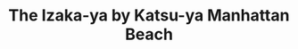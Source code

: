 ---
layout: place
title: "The Izaka-ya by Katsu-ya Manhattan Beach"
permalink: /california/manhattan-beach/the-izaka-ya-by-katsu-ya-manhattan-beach.html
stateAbbr: CA
stateName: California
cityName: Manhattan Beach
place_id: ChIJXVWlh-yzwoAR00a54Y-G4MM
photos:
  - name: >-
      places/ChIJXVWlh-yzwoAR00a54Y-G4MM/photos/AUy1YQ0lOUNm3y6R2eRq46jkgjf1JlyXL9BG6S4jSinU5rafs4MtTF28bMepV47cfrH_yMHmyPOBxCyb4RAE53SDNK3CtJN9WrMMkjxhPUtxjY_SZve52vpEE9N3xCj77dONIbGInMCtUK-v3WubN6g2XftTDhCJyjIXC80GCeSarBhmEQ219prrb-cPrmxNsOH74xb810y3_0Z273xtXqob4G4cWsn1OhiLtJ5R_H3JznNqP0CTMQZnaX1GL7CReuZDi21iy0kjyck4-T33VQ9Z5NaoczTyKlmbKMy23SFMeC_IGg
    widthPx: 1080
    heightPx: 608
    authorAttributions:
      - displayName: The Izaka-ya by Katsu-ya Manhattan Beach
        uri: https://maps.google.com/maps/contrib/106692067866154829523
        photoUri: >-
          https://lh3.googleusercontent.com/a/ACg8ocL9uxa-Ug5Z3rxS9hRTl2X-3PDFZl00bXgPZeuqmwv44bwVNw=s100-p-k-no-mo
    flagContentUri: >-
      https://www.google.com/local/imagery/report/?cb_client=maps_api_places.places_api&image_key=!1e10!2sAF1QipMrPOAE7Cq9rlpOvDrUv_xdeW0BNcv4fjFZLIRK&hl=en-US
    googleMapsUri: >-
      https://www.google.com/maps/place//data=!3m4!1e2!3m2!1sAF1QipMrPOAE7Cq9rlpOvDrUv_xdeW0BNcv4fjFZLIRK!2e10!4m2!3m1!1s0x80c2b3ec87a5555d:0xc3e0868fe1b946d3
  - name: >-
      places/ChIJXVWlh-yzwoAR00a54Y-G4MM/photos/AUy1YQ3vVUZiGDgg_fOSeWB10xTKO01DpBj_Bo8opmeNVw0ndFtezHAaQj9C-iMEsUH8kGmNQVwRxOSIIaujB8Y9VVDgTEl2vc-X-5M0opcNapJW1DQmLByZk-yBwcT7x6b_1doUcx0jLOkxNLgC3VTiIz3J6fN6uGpCpFs1-xeshwJH5VdikpYrrsmrjb7QwZBos_sv4wojDCsVcZA1aDO__TvtJeUvMCh6YwAMSZ57GVoBIN70ORypoJm8m8j4WrU4EyL05y_YDUhtqNrEUogpp5EyPLDDF9gJuA3r8z79qCxBY60FpSSV35-1PbfLyx5rHZWiNv7uyMON_x0dmXXECmShaDTOE_FAgffI_T1KQRj35r2Ii2BuMdGD1Vgl7LA1alDIAxmqb_Ag3px3CnhK4st__o5f0zDZQdGCaZP0KCP07g
    widthPx: 4800
    heightPx: 2700
    authorAttributions:
      - displayName: JJP
        uri: https://maps.google.com/maps/contrib/117552302523516567250
        photoUri: >-
          https://lh3.googleusercontent.com/a-/ALV-UjXI9VhdteKRXdQEcu5cPfBqcgVNaixqSs0s5yWk3bzOpt8juYJ0=s100-p-k-no-mo
    flagContentUri: >-
      https://www.google.com/local/imagery/report/?cb_client=maps_api_places.places_api&image_key=!1e10!2sCIHM0ogKEICAgID44YCHTg&hl=en-US
    googleMapsUri: >-
      https://www.google.com/maps/place//data=!3m4!1e2!3m2!1sCIHM0ogKEICAgID44YCHTg!2e10!4m2!3m1!1s0x80c2b3ec87a5555d:0xc3e0868fe1b946d3
  - name: >-
      places/ChIJXVWlh-yzwoAR00a54Y-G4MM/photos/AUy1YQ0OmsnOodgtCEd6v5pFnlSLd60hW3vo4zAvRjN3ciH1DRI1F5ukl0pnXtQaLEsubu0QLCH4wUObpPYpyiZlZUzRSHS_R-XxRj6r6IgS4BJqtn10JOTcDiqCQkf8FKU4txBTCiAvZYEcuMRdcZGbrOCvhEV0HeI3ASzD3xpm-Gvdbk45E0R11KF36DrGnC_NNVkvNHLmj3DlPbOGoEClwht0rb1yBL6YalwgfGP8JnpuRUjmv_bERp1d4Y8KtqKtsodaUdfFHENQhhaMW0s9dhM8JYakfHkC-iC2DJPlE6pgcbRvGoXBbj6jpoMQKDpLPDQ5pc-BnO764HCKUyuMJohpdqS1ZC_kMUIgYI83_2squWzb6lAIN0KOKo7-PtX76xYkgh6YFPWXL_cgwGRJxQ8ddSIWIXJDtw_Csk4DiQo
    widthPx: 4800
    heightPx: 3600
    authorAttributions:
      - displayName: Djordjiana Buric
        uri: https://maps.google.com/maps/contrib/107242964654804817283
        photoUri: >-
          https://lh3.googleusercontent.com/a-/ALV-UjVc0YMd4yD9FNBUQ5fKUznihzdc7J4PSzDd5d67Cc1o6hz8zrQ=s100-p-k-no-mo
    flagContentUri: >-
      https://www.google.com/local/imagery/report/?cb_client=maps_api_places.places_api&image_key=!1e10!2sCIHM0ogKEICAgMCwqqLnNw&hl=en-US
    googleMapsUri: >-
      https://www.google.com/maps/place//data=!3m4!1e2!3m2!1sCIHM0ogKEICAgMCwqqLnNw!2e10!4m2!3m1!1s0x80c2b3ec87a5555d:0xc3e0868fe1b946d3
  - name: >-
      places/ChIJXVWlh-yzwoAR00a54Y-G4MM/photos/AUy1YQ2iH1dp08unog5WtN_RuVKlvtrz5Fgqm3nwpRTdU0-jinFF_LOGbQoCi2TSty389cXNvO1C2ykWK3VQATQw9aEfN3bqJQLuvt9XfRJ1hL6KChwrOTV_5tfwiHVeKZZc_5zCEnu6bfgQ5Oj_4wZKzUji633Zpetn8XPp2FWYlowBmhgex0Y4dlLLXcyju-rj3UCH__eBd20xbxXB7CrjDNIzskKZ1-MK5VCqthY2U3l9C5_tcdWwY0KlBNqaL-fGZRY0C1mKLmaGT_ds3M9V3MtqKewfR2aGCmC2cm658f4Ut239lBw04jLaJxt_XNgxQ2uk6YL9bOdG0OR3MfNMUMSfRpaIdq-Kpu50bVEvQUvqOMhVNLd1DPxlIHMpfrh7mYDc7sd-wnORkqJqMnI9ium-NThNJ3TZuyrHZnXxySg
    widthPx: 4080
    heightPx: 3072
    authorAttributions:
      - displayName: Ar Kai
        uri: https://maps.google.com/maps/contrib/117006198307522588886
        photoUri: >-
          https://lh3.googleusercontent.com/a-/ALV-UjU3yu8A3eZm7ccfpX2asqd8fbEocOoYfKUBSXaP-vr-uQVCIISq=s100-p-k-no-mo
    flagContentUri: >-
      https://www.google.com/local/imagery/report/?cb_client=maps_api_places.places_api&image_key=!1e10!2sCIHM0ogKEICAgIDj2reNFQ&hl=en-US
    googleMapsUri: >-
      https://www.google.com/maps/place//data=!3m4!1e2!3m2!1sCIHM0ogKEICAgIDj2reNFQ!2e10!4m2!3m1!1s0x80c2b3ec87a5555d:0xc3e0868fe1b946d3
  - name: >-
      places/ChIJXVWlh-yzwoAR00a54Y-G4MM/photos/AUy1YQ2ylkP1YjRqB9xPAezDCoNbShlzkLAIFjxiBcsD-coq1SzMt3tCshBXLexaGxrC2NoncI4VCvvd20qQY88HnyIGxUnD10PpDAayQa07d2qxLKBCxBRTXsz1kJgWxoSvaUgBmV_bY83ESntD4WBF2wj_0P5RMaWUlwvZotwRDEowDkKVnAqXvtMtsjRLUXfNTbohRlCp_3TMFGBi68xGOP9AnHbpEVFAXSedH-u5sAUdOgm5w6Hcf1StN9L7yRSNY2AFXCDUBxM8TrCVfk9MxL2TKubtzAK3m_rOevhTcc1zVZytOh0B4JwmCSBBmerGBH0wVe6hEGlciUuaXL8kG11XyIVlu4ztOCm3P028pErSY0Q1S5F_XsXjWQFdqxuKEeefp36EdJ-AbYd7jzc8_yJsFezpkimjP50a3pWAqLOKKyw
    widthPx: 4800
    heightPx: 3600
    authorAttributions:
      - displayName: Sonny D
        uri: https://maps.google.com/maps/contrib/107299704100947473959
        photoUri: >-
          https://lh3.googleusercontent.com/a-/ALV-UjXlrlC3_dMBdrzyR7QtHu1TSDQAe4fkXdoFsNIuV2kxCDn4iv2Lyw=s100-p-k-no-mo
    flagContentUri: >-
      https://www.google.com/local/imagery/report/?cb_client=maps_api_places.places_api&image_key=!1e10!2sCIHM0ogKEICAgMCQ-ZfltwE&hl=en-US
    googleMapsUri: >-
      https://www.google.com/maps/place//data=!3m4!1e2!3m2!1sCIHM0ogKEICAgMCQ-ZfltwE!2e10!4m2!3m1!1s0x80c2b3ec87a5555d:0xc3e0868fe1b946d3
  - name: >-
      places/ChIJXVWlh-yzwoAR00a54Y-G4MM/photos/AUy1YQ3WqhLK4Ce7qAvcsaQRP7_pGHJgZ916t6Cn9rYH0QL6xw7Qa9DrXAHeWvcmQnp2iQ-EofL01_9rdvLJtXyvcBYUWXyIX21OYBCLb1E-5VkNw7DdVdBXH3OjMEyH8s2DrkNRV0qxcPNI4AYqx2vAdA7PDjUXVRc3T9EDQs4b0bcVoRtQOBaG1Uzybt-ujXdgAtUiV4zllaFFjnLhNkm6rYYrWGB_ss9iFvD33n9YM56qLZ1MzxsIP6psBEpbQL37GneI4oI6biY6RkmhR71td56vmrcwFRBGnwWUZm1OsYSTDF36UxfJDm6h7kUN2BfhBarZrD3aWn3V4fdcDOcB6xtLyvEl4gV_FUEP72ggblxcuPWav1r8Albcq9k1IkOJGvtiWvV0419ECnQMAbvLqFiE3ayfGojgNCkyvwBqb1vc3w
    widthPx: 3000
    heightPx: 4000
    authorAttributions:
      - displayName: Jennifer Kang
        uri: https://maps.google.com/maps/contrib/111477088839100959085
        photoUri: >-
          https://lh3.googleusercontent.com/a-/ALV-UjUxkJXwxewNfHSuDxQYre6UFzDGRcZQhkw-pBSEG-V-fphfp0cGtQ=s100-p-k-no-mo
    flagContentUri: >-
      https://www.google.com/local/imagery/report/?cb_client=maps_api_places.places_api&image_key=!1e10!2sCIHM0ogKEICAgMCQ_MarTg&hl=en-US
    googleMapsUri: >-
      https://www.google.com/maps/place//data=!3m4!1e2!3m2!1sCIHM0ogKEICAgMCQ_MarTg!2e10!4m2!3m1!1s0x80c2b3ec87a5555d:0xc3e0868fe1b946d3
  - name: >-
      places/ChIJXVWlh-yzwoAR00a54Y-G4MM/photos/AUy1YQ2ZSUlvly0it2DrUfPuPPIWN_3AqgHrvfSgGBk62JL1ygbAQQy2zzyDMOTNyrDo56AU-mINCz7A5H-SQ5AhJ61t8qGReoV9VrFmd54BV0i2D29nTeYHzOjnByR9L0d2jPVkVTLQXhSoFFuqoYmvwCVeX8FNpZWRW3H0GRmpyVw7hMluAqREUSYzXMzI-KzDSHcmyAaBIy3lcSy90ukxZVniUT9MeK6__KSmlcXu8Ldczfp3nNLMKmhXW1JVjsoOTAOMOgDMHtguJrEvIKfIxf0uJbasMSRkyMCdbp9IFYcoiZRc9O1bByyLsQtYqgrGiXGtqrRk9l6fN4U2pEg_UUyHZUwIm1eDzboiAiiAdYAl1Qq2ieDdOcPQjToeb9TkjTbHU3sUs41OzEn6AqZjlKhSaACzEX57bz7oYKoP8uG_bVwK
    widthPx: 3024
    heightPx: 4032
    authorAttributions:
      - displayName: Edmond H
        uri: https://maps.google.com/maps/contrib/103101366353787008706
        photoUri: >-
          https://lh3.googleusercontent.com/a-/ALV-UjVtaQNTUE1D9ndxy1QYMGpB17Er3aX321BLqoiriSejFMdxRBU=s100-p-k-no-mo
    flagContentUri: >-
      https://www.google.com/local/imagery/report/?cb_client=maps_api_places.places_api&image_key=!1e10!2sCIHM0ogKEICAgIDr4e-74gE&hl=en-US
    googleMapsUri: >-
      https://www.google.com/maps/place//data=!3m4!1e2!3m2!1sCIHM0ogKEICAgIDr4e-74gE!2e10!4m2!3m1!1s0x80c2b3ec87a5555d:0xc3e0868fe1b946d3
  - name: >-
      places/ChIJXVWlh-yzwoAR00a54Y-G4MM/photos/AUy1YQ1pqjjVPWbRPkZPHvlPm9ecAGjCtly1olXsenplx_43cpv7OLoWXltN9H4Hm1NK3Q4jhpevm6KHQBgN5t7med1eGYyUJr9kvlkaAh52_32IusODnRL-XmFbNO8CnF7ixx9MKfdwaIQlpEvrWOK9Zl7YjEfbVFy6CSkiROKNc66-ggHnmi7YinDYgpfDPhzfMu8bYeaoVhCIMDweNxAlp6enuwPCdvjcCHzknhhJhfGt0E-e7gozzFE9YOgIde0PrEGCLkZFMVE1QRV_10PDIFdJpBKejxsmT-GKxNXTXI6cww
    widthPx: 1080
    heightPx: 608
    authorAttributions:
      - displayName: The Izaka-ya by Katsu-ya Manhattan Beach
        uri: https://maps.google.com/maps/contrib/106692067866154829523
        photoUri: >-
          https://lh3.googleusercontent.com/a/ACg8ocL9uxa-Ug5Z3rxS9hRTl2X-3PDFZl00bXgPZeuqmwv44bwVNw=s100-p-k-no-mo
    flagContentUri: >-
      https://www.google.com/local/imagery/report/?cb_client=maps_api_places.places_api&image_key=!1e10!2sAF1QipOUSBfimZxDwrZQiV683-U306aqEZICSTo44ciS&hl=en-US
    googleMapsUri: >-
      https://www.google.com/maps/place//data=!3m4!1e2!3m2!1sAF1QipOUSBfimZxDwrZQiV683-U306aqEZICSTo44ciS!2e10!4m2!3m1!1s0x80c2b3ec87a5555d:0xc3e0868fe1b946d3
  - name: >-
      places/ChIJXVWlh-yzwoAR00a54Y-G4MM/photos/AUy1YQ2rLJxgExc4f2rK98JqK-SR5rcTZBsEo8GeAkpXszBTZRhw1ISfho3tDXnesHnZ6FVZDE9-ySAjsXjG4KQ9_IMTS9XhwwFQT3lBJ93mM4Id7IFPEFVGrpCWCzmt5V-AOkqC3XWjk00cfVQ7PSQi1ErnHKp8oDT6DQp2eY-aEKArAK0uGC6_upnMXhIR72T3afom72KUoqnomecdIB4toAGAWvK14xBUk4d7rbZXebFP2PCbn3pEK7YSFG5422yEscLrGOJoV21ThHe92g_XbUK1SAqkGhBHRoKPHfsghhhkDPVNoIFHgsdLhSwLKjmk_yh_4GdmcsuImJ4dXSlBfMOitb3UpVClRb-KK6GGxTa-5SjSoQh6QS19TEXImBOA4LDBMkisZZ3pYTE95IR7E61MiMPCdLEUMNW99wf40IaeXFE
    widthPx: 3024
    heightPx: 4032
    authorAttributions:
      - displayName: Ethan B
        uri: https://maps.google.com/maps/contrib/111056192672944391013
        photoUri: >-
          https://lh3.googleusercontent.com/a/ACg8ocK-qi1SiF1CdJvcjlJ8pzvmPH_LIlKwTWHbJGKm0GVtLnFqtL0=s100-p-k-no-mo
    flagContentUri: >-
      https://www.google.com/local/imagery/report/?cb_client=maps_api_places.places_api&image_key=!1e10!2sCIHM0ogKEICAgICOqrnomgE&hl=en-US
    googleMapsUri: >-
      https://www.google.com/maps/place//data=!3m4!1e2!3m2!1sCIHM0ogKEICAgICOqrnomgE!2e10!4m2!3m1!1s0x80c2b3ec87a5555d:0xc3e0868fe1b946d3
  - name: >-
      places/ChIJXVWlh-yzwoAR00a54Y-G4MM/photos/AUy1YQ2BsZIE5_1f9hcSc4s80j2DvcYYf_9iNMXYyvb9WOhecwT9bgyNV3RGbqrnFgMnGnHfzSupvukDChK33UdWFabdGU0lespNgpXy3L6_Alal_cVO4oZ8vV14TTkHnxMt6kRiEb3JVBJPu7Q6yhfuSTzAyhgxcsc8d6QoLS52zFBZxlGm0NHcgIb938vXuCMHMnwBOkyDuiZoxwvO0Nd5b2PauWLSH2t5Bp3j47lhFl32ZjAQATEjC6LeKuxSmvn4EvZ3OTkcXU4ro54mXuB2MqwfKrfxjAOMX03xvk4iSwM0Mj0jITYPEfQ3OhgYL3i5ZNzEh0PitC82kXVCXkatEnpLFIL4T33k3bVT_UxJebMPw83S7yn55Y4hwcJUoJy1vhFjHPYshcXrfT2y3fRK9PxwAP-tsJJUqU5zrak0gDJdf80
    widthPx: 4080
    heightPx: 3072
    authorAttributions:
      - displayName: Kirsten C
        uri: https://maps.google.com/maps/contrib/102217670351155674425
        photoUri: >-
          https://lh3.googleusercontent.com/a/ACg8ocLYXVb_qb-vjRtSbw0hTraQkIrfSgoIS5JwuRE-wgR0rg2K=s100-p-k-no-mo
    flagContentUri: >-
      https://www.google.com/local/imagery/report/?cb_client=maps_api_places.places_api&image_key=!1e10!2sCIHM0ogKEICAgIDl4MP27gE&hl=en-US
    googleMapsUri: >-
      https://www.google.com/maps/place//data=!3m4!1e2!3m2!1sCIHM0ogKEICAgIDl4MP27gE!2e10!4m2!3m1!1s0x80c2b3ec87a5555d:0xc3e0868fe1b946d3
address: 1133 Highland Ave, Manhattan Beach, CA 90266, USA
street: 1133 Highland Ave
city: Manhattan Beach
state: CA
zip: '90266'
country: USA
neighborhood: null
latitude: '33.885457'
longitude: '-118.409971'
accessibility_options:
  wheelchairAccessibleParking: true
  wheelchairAccessibleEntrance: true
  wheelchairAccessibleRestroom: true
  wheelchairAccessibleSeating: true
business_status: OPERATIONAL
name: The Izaka-ya by Katsu-ya Manhattan Beach
google_maps_links:
  directionsUri: >-
    https://www.google.com/maps/dir//''/data=!4m7!4m6!1m1!4e2!1m2!1m1!1s0x80c2b3ec87a5555d:0xc3e0868fe1b946d3!3e0
  placeUri: https://maps.google.com/?cid=14114429184704595667
  writeAReviewUri: >-
    https://www.google.com/maps/place//data=!4m3!3m2!1s0x80c2b3ec87a5555d:0xc3e0868fe1b946d3!12e1
  reviewsUri: >-
    https://www.google.com/maps/place//data=!4m4!3m3!1s0x80c2b3ec87a5555d:0xc3e0868fe1b946d3!9m1!1b1
  photosUri: >-
    https://www.google.com/maps/place//data=!4m3!3m2!1s0x80c2b3ec87a5555d:0xc3e0868fe1b946d3!10e5
primary_type: Japanese Restaurant
opening_hours:
  regular: null
  current: null
secondary_opening_hours:
  regular:
    weekdayDescriptions: null
    type: null
  current:
    weekdayDescriptions: null
    type: null
phone: null
price_level: null
price_range: null
rating: null
rating_count: 0
website: null
description: null
reviews: null
parking_options: null
payment_options: null
allow_dogs: null
curbside_pickup: null
delivery: null
dine_in: null
good_for_children: null
good_for_groups: null
good_for_sports: null
live_music: null
menu_for_children: null
outdoor_seating: null
reservable: null
restroom: null
serves_beer: null
serves_breakfast: null
serves_brunch: null
serves_cocktails: null
serves_coffee: null
serves_dinner: null
serves_dessert: null
serves_lunch: null
serves_vegetarian_food: null
serves_wine: null
takeout: null
slug: The-Izaka-ya-by-Katsu-ya-Manhattan-Beach

---